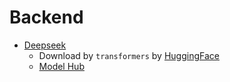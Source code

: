 # Backend

- [Deepseek](https://www.deepseek.com/)
  - Download by `transformers` by [HuggingFace](https://huggingface.co/)
  - [Model Hub](https://huggingface.co/models)
